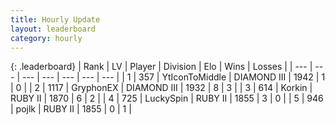 ```yaml
---
title: Hourly Update
layout: leaderboard
category: hourly
---
```


{: .leaderboard}
| Rank | LV | Player | Division | Elo | Wins | Losses |
| --- | --- | --- | --- | --- | --- | --- |
| <span data-change="-">1</span> | 357 | <span title="ID: 108623">YtIconToMiddle</span> | DIAMOND III | <span data-change="-">1942</span> | <span data-change="-">1</span> | <span data-change="-">0</span> |
| <span data-change="-1">2</span> | 1117 | <span title="ID: 315148">GryphonEX</span> | DIAMOND III | <span data-change="4">1932</span> | <span data-change="5">8</span> | <span data-change="3">3</span> |
| <span data-change="0">3</span> | 614 | <span title="ID: 31847">Korkin</span> | RUBY II | <span data-change="39">1870</span> | <span data-change="4">6</span> | <span data-change="1">2</span> |
| <span data-change="-">4</span> | 725 | <span title="ID: 498412">LuckySpin</span> | RUBY II | <span data-change="-">1855</span> | <span data-change="-">3</span> | <span data-change="-">0</span> |
| <span data-change="-">5</span> | 946 | <span title="ID: 4783">pojlk</span> | RUBY II | <span data-change="-">1855</span> | <span data-change="-">0</span> | <span data-change="-">1</span> |